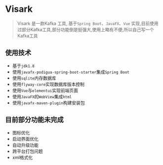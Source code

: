 # Visark

> Visark 是一款Kafka 工具, 基于`Spring Boot`、`JavaFX`、`Vue` 实现,目前使用过部分Kafka工具,部分功能倒是挺强大,使用上略有不便,所以自己写一个Kafka工具

## 使用技术
- 基于`jdk1.8`
- 使用`javafx-podigua-spring-boot-starter`集成`Spring Boot`
- 使用`sqlite`内存数据库
- 使用`flyway-core`实现数据库版本控制
- 使用`Vue`与`elementui`实现前端页面
- 使用`JavaFX`的`WebView`集成`html`
- 使用`javafx-maven-plugin`构建安装包

## 目前部分功能未完成
- 图标优化
- 启动界面优化
- 自动升级功能
- 跨平台打包问题
- xml格式化